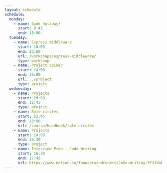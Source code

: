 ```yaml
---
layout: schedule
schedule:
  monday:
    - name: Bank holiday!
      start: 9:45
      end: 18:00
  tuesday:
    - name: Express middleware
      start: 10:00
      end: 13:00
      url: /workshops/express-middleware/
      type: workshop
    - name: Project spikes
      start: 14:00
      end: 16:00
      url: ../project
      type: project
  wednesday:
    - name: Projects
      start: 10:00
      end: 12:45
      type: project
    - name: Role circles
      start: 12:45
      end: 13:00
      url: /course/handbook/role-circles
    - name: Projects
      start: 14:00
      end: 16:30
      type: project
    - name: Interview Prep - Code Writing
      start: 16:30
      end: 17:45
      url: https://www.notion.so/foundersandcoders/Code-Writing-5f37dabeebc149309d8b8198304288b9/
---
```

